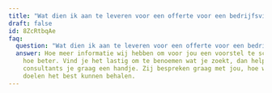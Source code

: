 ```yaml
---
title: "Wat dien ik aan te leveren voor een offerte voor een bedrijfsvideo? "
draft: false
id: 8ZcRtbqAe
faq:
  question: "Wat dien ik aan te leveren voor een offerte voor een bedrijfsvideo? "
  answer: Hoe meer informatie wij hebben om voor jou een voorstel te schrijven,
    hoe beter. Vind je het lastig om te benoemen wat je zoekt, dan helpen onze
    consultants je graag een handje. Zij bespreken graag met jou, hoe we jouw
    doelen het best kunnen behalen.
---
```

